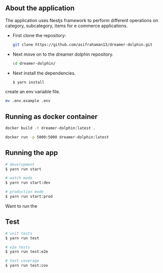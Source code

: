 ## About the application

The application uses Nestjs framework to perform different operations on category, subcategory, items for e commerce applications. 

- First clone the repository:
  ```bash
  git clone https://github.com/asifrahaman13/dreamer-dolphin.git
  ```

- Next move on to the dreamer dolphin repository.
  ```bash
  cd dreamer-dolphin/
  ```

- Next install the dependencies. 
  ```bash
  $ yarn install
  ```

create an env variable file. 

```bash
mv .env.example .env
```

## Running as docker container

```bash
docker build -t dreamer-dolphin:latest .
```

```bash 
docker run -p 5000:5000 dreamer-dolphin:latest
```

## Running the app

```bash
# development
$ yarn run start

# watch mode
$ yarn run start:dev

# production mode
$ yarn run start:prod
```

Want to run the

## Test

```bash
# unit tests
$ yarn run test

# e2e tests
$ yarn run test:e2e

# test coverage
$ yarn run test:cov
```